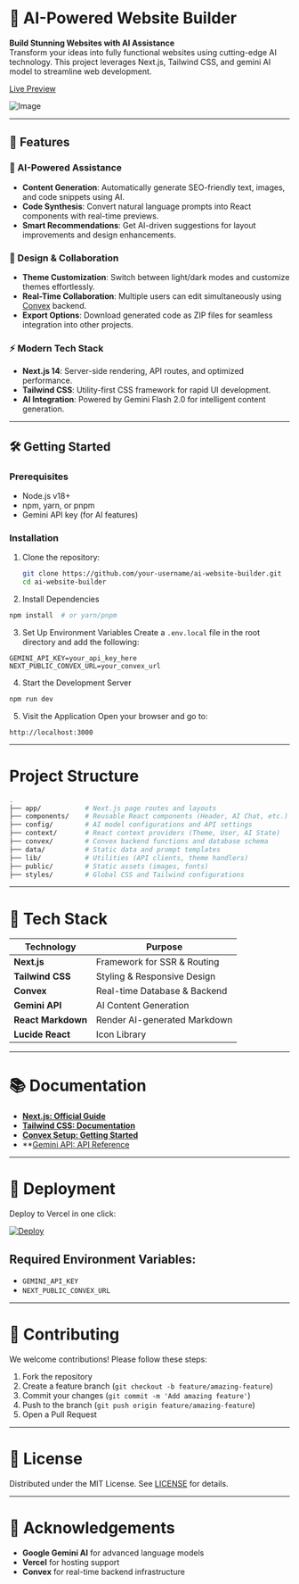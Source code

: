 # 🚀 AI-Powered Website Builder

**Build Stunning Websites with AI Assistance**  
Transform your ideas into fully functional websites using cutting-edge AI technology. This project leverages Next.js, Tailwind CSS, and gemini AI model to streamline web development.

[Live Preview](https://ai-website-builder-mu.vercel.app/)

![Image](https://github.com/user-attachments/assets/024b29be-3059-492d-bdcc-d82af0325e64)

---

## 🌟 Features

### 🤖 AI-Powered Assistance
- **Content Generation**: Automatically generate SEO-friendly text, images, and code snippets using AI.
- **Code Synthesis**: Convert natural language prompts into React components with real-time previews.
- **Smart Recommendations**: Get AI-driven suggestions for layout improvements and design enhancements.

### 🎨 Design & Collaboration
- **Theme Customization**: Switch between light/dark modes and customize themes effortlessly.
- **Real-Time Collaboration**: Multiple users can edit simultaneously using [Convex](https://convex.dev) backend.
- **Export Options**: Download generated code as ZIP files for seamless integration into other projects.

### ⚡ Modern Tech Stack
- **Next.js 14**: Server-side rendering, API routes, and optimized performance.
- **Tailwind CSS**: Utility-first CSS framework for rapid UI development.
- **AI Integration**: Powered by Gemini Flash 2.0 for intelligent content generation.

---

## 🛠️ Getting Started

### Prerequisites
- Node.js v18+
- npm, yarn, or pnpm
- Gemini API key (for AI features)

### Installation
1. Clone the repository:
   ```bash
   git clone https://github.com/your-username/ai-website-builder.git
   cd ai-website-builder

2. Install Dependencies
```bash
npm install  # or yarn/pnpm
```

3. Set Up Environment Variables
Create a `.env.local` file in the root directory and add the following:
```env
GEMINI_API_KEY=your_api_key_here
NEXT_PUBLIC_CONVEX_URL=your_convex_url
```

4. Start the Development Server
```bash
npm run dev
```

5. Visit the Application
Open your browser and go to:
```
http://localhost:3000
```

---

# Project Structure

```bash
.
├── app/           # Next.js page routes and layouts
├── components/    # Reusable React components (Header, AI Chat, etc.)
├── config/        # AI model configurations and API settings
├── context/       # React context providers (Theme, User, AI State)
├── convex/        # Convex backend functions and database schema
├── data/          # Static data and prompt templates
├── lib/           # Utilities (API clients, theme handlers)
├── public/        # Static assets (images, fonts)
├── styles/        # Global CSS and Tailwind configurations
```
---

# 🔧 Tech Stack

| Technology       | Purpose                          |
|-----------------|--------------------------------|
| **Next.js**      | Framework for SSR & Routing   |
| **Tailwind CSS** | Styling & Responsive Design   |
| **Convex**       | Real-time Database & Backend  |
| **Gemini API**   | AI Content Generation        |
| **React Markdown** | Render AI-generated Markdown |
| **Lucide React** | Icon Library                  |


---

# 📚 Documentation

- **[Next.js: Official Guide](https://nextjs.org/docs)**
- **[Tailwind CSS: Documentation](https://tailwindcss.com/docs)**
- **[Convex Setup: Getting Started](https://docs.convex.dev/quickstart)**
- **[Gemini API: API Reference](https://ai.google.dev/docs)

---

# 🚀 Deployment
Deploy to Vercel in one click:

[![Deploy](https://vercel.com/button)](https://vercel.com/new)

## Required Environment Variables:
- `GEMINI_API_KEY`
- `NEXT_PUBLIC_CONVEX_URL`

---

# 🤝 Contributing
We welcome contributions! Please follow these steps:

1. Fork the repository
2. Create a feature branch (`git checkout -b feature/amazing-feature`)
3. Commit your changes (`git commit -m 'Add amazing feature'`)
4. Push to the branch (`git push origin feature/amazing-feature`)
5. Open a Pull Request

---

# 📜 License
Distributed under the MIT License. See [LICENSE](LICENSE) for details.

---

# 🙌 Acknowledgements
- **Google Gemini AI** for advanced language models
- **Vercel** for hosting support
- **Convex** for real-time backend infrastructure

